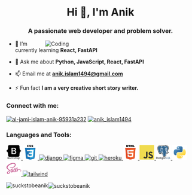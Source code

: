 <h1 align="center">Hi 👋, I'm Anik</h1>
<h3 align="center">A passionate web developer and problem solver.</h3>
<img align="right" src="https://media.giphy.com/media/qgQUggAC3Pfv687qPC/giphy.gif" alt="Coding" width="400">

<!-- <p align="left"> <img src="https://komarev.com/ghpvc/?username=suckstobeanik&label=Profile%20views&color=0e75b6&style=flat" alt="suckstobeanik" /> </p>/ -->

- 🌱 I’m currently learning **React, FastAPI**

- 💬 Ask me about **Python, JavaScript, React, FastAPI**

- 📫 Email me at **anik.islam1494@gmail.com**

- ⚡ Fun fact **I am a very creative short story writer.**

<h3 align="left">Connect with me:</h3>
<p align="left">
<a href="https://linkedin.com/in/al-jami-islam-anik-95931a232" target="blank"><img align="center" src="https://raw.githubusercontent.com/rahuldkjain/github-profile-readme-generator/master/src/images/icons/Social/linked-in-alt.svg" alt="al-jami-islam-anik-95931a232" height="30" width="40" /></a>
<a href="https://www.hackerrank.com/anik_islam1494" target="blank"><img align="center" src="https://raw.githubusercontent.com/rahuldkjain/github-profile-readme-generator/master/src/images/icons/Social/hackerrank.svg" alt="anik_islam1494" height="30" width="40" /></a>
</p>

<h3 align="left">Languages and Tools:</h3>
<p align="left"> <a href="https://getbootstrap.com" target="_blank" rel="noreferrer"> <img src="https://raw.githubusercontent.com/devicons/devicon/master/icons/bootstrap/bootstrap-plain-wordmark.svg" alt="bootstrap" width="40" height="40"/> </a> <a href="https://www.w3schools.com/css/" target="_blank" rel="noreferrer"> <img src="https://raw.githubusercontent.com/devicons/devicon/master/icons/css3/css3-original-wordmark.svg" alt="css3" width="40" height="40"/> </a> <a href="https://www.djangoproject.com/" target="_blank" rel="noreferrer"> <img src="https://cdn.worldvectorlogo.com/logos/django.svg" alt="django" width="40" height="40"/> </a> <a href="https://www.figma.com/" target="_blank" rel="noreferrer"> <img src="https://www.vectorlogo.zone/logos/figma/figma-icon.svg" alt="figma" width="40" height="40"/> </a> <a href="https://git-scm.com/" target="_blank" rel="noreferrer"> <img src="https://www.vectorlogo.zone/logos/git-scm/git-scm-icon.svg" alt="git" width="40" height="40"/> </a> <a href="https://heroku.com" target="_blank" rel="noreferrer"> <img src="https://www.vectorlogo.zone/logos/heroku/heroku-icon.svg" alt="heroku" width="40" height="40"/> </a> <a href="https://www.w3.org/html/" target="_blank" rel="noreferrer"> <img src="https://raw.githubusercontent.com/devicons/devicon/master/icons/html5/html5-original-wordmark.svg" alt="html5" width="40" height="40"/> </a> <a href="https://developer.mozilla.org/en-US/docs/Web/JavaScript" target="_blank" rel="noreferrer"> <img src="https://raw.githubusercontent.com/devicons/devicon/master/icons/javascript/javascript-original.svg" alt="javascript" width="40" height="40"/> </a> <a href="https://www.postgresql.org" target="_blank" rel="noreferrer"> <img src="https://raw.githubusercontent.com/devicons/devicon/master/icons/postgresql/postgresql-original-wordmark.svg" alt="postgresql" width="40" height="40"/> </a> <a href="https://www.python.org" target="_blank" rel="noreferrer"> <img src="https://raw.githubusercontent.com/devicons/devicon/master/icons/python/python-original.svg" alt="python" width="40" height="40"/> </a> <a href="https://sass-lang.com" target="_blank" rel="noreferrer"> <img src="https://raw.githubusercontent.com/devicons/devicon/master/icons/sass/sass-original.svg" alt="sass" width="40" height="40"/> </a> <a href="https://tailwindcss.com/" target="_blank" rel="noreferrer"> <img src="https://www.vectorlogo.zone/logos/tailwindcss/tailwindcss-icon.svg" alt="tailwind" width="40" height="40"/> </a> </p>

<p><img align="left" src="https://github-readme-stats.vercel.app/api/top-langs?username=suckstobeanik&show_icons=true&locale=en&layout=compact" alt="suckstobeanik" /></p>

<!-- <p>&nbsp;<img align="center" src="https://github-readme-stats.vercel.app/api?username=suckstobeanik&show_icons=true&locale=en" alt="suckstobeanik" /></p> -->

<p><img align="center" src="https://github-readme-streak-stats.herokuapp.com/?user=suckstobeanik&" alt="suckstobeanik" /></p>

<!---
SucksToBeAnik/SucksToBeAnik is a ✨ special ✨ repository because its `README.md` (this file) appears on your GitHub profile.
You can click the Preview link to take a look at your changes.
--->
